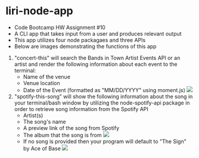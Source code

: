 # liri-node-app
- Code Bootcamp HW Assignment #10
- A CLI app that takes input from a user and produces relevant output
- This app utilizes four node packagaes and three APIs
- Below are images demonstrating the functions of this app
1.  "concert-this" will search the Bands in Town Artist Events API or an artist and render the following information about each event to the terminal:
    - Name of the venue
    - Venue location
    - Date of the Event (formatted as "MM/DD/YYYY" using moment.js)
![](https://github.com/bretbaker808/liri-node-app/blob/master/assets/images/concert-this-1.JPG)
2.  "spotify-this-song" will show the following information about the song in your terminal/bash window by utilizing the node-spotify-api package in order to retrieve song information from the Spotify API
    - Artist(s)
    - The song's name
    - A preview link of the song from Spotify
    - The album that the song is from
![](https://github.com/bretbaker808/liri-node-app/blob/master/assets/images/spotify-this-song-1.JPG)
    - If no song is provided then your program will default to "The Sign" by Ace of Base
![](https://github.com/bretbaker808/liri-node-app/blob/master/assets/images/spotify-this-song-2.JPG)

